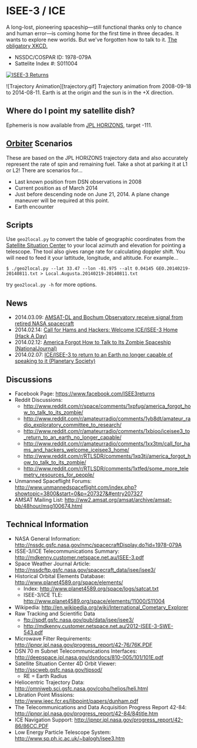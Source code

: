 ISEE-3 / ICE
============

A long-lost, pioneering spaceship—still functional thanks only to chance and human error—is coming home for the first time in three decades. It wants to explore new worlds. But we've forgotten how to talk to it. [The obligatory XKCD.](https://xkcd.com/1337/)

* NSSDC/COSPAR ID:	1978-079A
* Sattelite Index #:	S011004

[![ISEE-3 Returns](http://img.youtube.com/vi/t2YRxdpjce0/0.jpg)](http://www.youtube.com/watch?v=t2YRxdpjce0)

![Trajectory Animation][trajectory.gif]
Trajectory animation from 2008-09-18 to 2014-08-11. Earth is at the origin and the sun is in the +X direction.

Where do I point my satellite dish?
-----------------------------------
Ephemeris is now available from [JPL HORIZONS](http://ssd.jpl.nasa.gov/horizons.cgi), target -111.

[Orbiter](http://orbit.medphys.ucl.ac.uk/) Scenarios
----------------------------------------------------
These are based on the JPL HORIZONS trajectory data and also accurately represent the rate of spin and remaining fuel. Take a shot at parking it at L1 or L2! There are scenarios for...
* Last known position from DSN observations in 2008
* Current position as of March 2014
* Just before descending node on June 21, 2014. A plane change maneuver will be required at this point.
* Earth encounter

Scripts
-------
Use `geo2local.py` to convert the table of geographic coordinates from the [Satellite Situation Center](http://sscweb.gsfc.nasa.gov/tipsod/) to your local azimuth and elevation for pointing a telescope. The tool also gives range rate for calculating doppler shift. You will need to feed it your lattitude, longitude, and altitude. For example...
```
$ ./geo2local.py --lat 33.47 --lon -81.975 --alt 0.04145 GEO.20140219-20140811.txt > Local.Augusta.20140219-20140811.txt
```
try `geo2local.py -h` for more options.

News
----
* 2014.03.09: [AMSAT-DL and Bochum Observatory receive signal from retired NASA spacecraft](http://www.amsat-dl.org/index.php/news-mainmenu-97/199-ice-satellite-received-in-bochum)
* 2014.02.14: [Call for Hams and Hackers: Welcome ICE/ISEE-3 Home (Hack A Day)](http://hackaday.com/2014/02/14/call-for-hams-and-hackers-welcome-iceisee-3-home/)
* 2014.02.12: [America Forgot How to Talk to Its Zombie Spaceship (NationalJournal)](http://www.nationaljournal.com/tech/america-forgot-how-to-talk-to-its-zombie-spaceship-20140212)
* 2014.02.07: [ICE/ISEE-3 to return to an Earth no longer capable of speaking to it (Planetary Society)](http://www.planetary.org/blogs/emily-lakdawalla/2014/02070836-isee-3.html)

Discussions
-----------
* Facebook Page: https://www.facebook.com/ISEE3returns
* Reddit Discussions:
	+ http://www.reddit.com/r/space/comments/1xpfug/america_forgot_how_to_talk_to_its_zombie/
	+ http://www.reddit.com/r/amateurradio/comments/1yb8dt/amateur_radio_exploratory_committee_to_research/
	+ http://www.reddit.com/r/amateurradio/comments/1xbioo/iceisee3_to_return_to_an_earth_no_longer_capable/
	+ http://www.reddit.com/r/amateurradio/comments/1xx3tm/call_for_hams_and_hackers_welcome_iceisee3_home/
	+ http://www.reddit.com/r/RTLSDR/comments/1xq3tj/america_forgot_how_to_talk_to_its_zombie/
	+ http://www.reddit.com/r/RTLSDR/comments/1xtfed/some_more_telemetry_resources_for_people/
* Unmanned Spaceflight Forums: http://www.unmannedspaceflight.com/index.php?showtopic=3800&start=0&p=207327&#entry207327
* AMSAT Mailing List: http://ww2.amsat.org/amsat/archive/amsat-bb/48hour/msg100674.html

Technical Information
---------------------
* NASA General Information: http://nssdc.gsfc.nasa.gov/nmc/spacecraftDisplay.do?id=1978-079A
* ISSE-3/ICE Telecommunications Summary: http://mdkenny.customer.netspace.net.au/ISEE-3.pdf
* Space Weather Journal Article: http://nssdcftp.gsfc.nasa.gov/spacecraft_data/isee/isee3/
* Historical Orbital Elements Database: http://www.planet4589.org/space/elements/
	+ Index: http://www.planet4589.org/space/logs/satcat.txt
	+ ISEE-3/ICE TLE: http://www.planet4589.org/space/elements/11000/S11004
* Wikipedia: http://en.wikipedia.org/wiki/International_Cometary_Explorer
* Raw Tracking and Scientific Data
	+ ftp://spdf.gsfc.nasa.gov/pub/data/isee/isee3/
	+ http://mdkenny.customer.netspace.net.au/2012-ISEE-3-SWE-543.pdf
* Microwave Filter Requirements: http://ipnpr.jpl.nasa.gov/progress_report/42-76/76K.PDF
* DSN 70 m Subnet Telecommunications Interfaces: http://deepspace.jpl.nasa.gov/dsndocs/810-005/101/101E.pdf
* Satellite Situation Center 4D Orbit Viewer: http://sscweb.gsfc.nasa.gov/tipsod/
	+ RE = Earth Radius
* Heliocentric Trajectory Data: http://omniweb.sci.gsfc.nasa.gov/coho/helios/heli.html
* Libration Point Missions: http://www.ieec.fcr.es/libpoint/papers/dunham.pdf
* The Telecommunications and Data Acquisition Progress Report 42-84: http://ipnpr.jpl.nasa.gov/progress_report/42-84/84title.htm
* ICE Navigation Support: http://ipnpr.jpl.nasa.gov/progress_report/42-86/86CC.PDF
* Low Energy Particle Telescope System: http://www.sp.ph.ic.ac.uk/~balogh/isee3.htm


